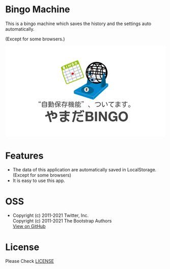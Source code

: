 # Bingo Machine
This is a bingo machine which saves the history and the settings auto automatically.

(Except for some browsers.)

![image](./favicon/ogp.png)
# Features
- The data of this application are automatically saved in LocalStorage. (Except for some browsers)
- It is easy to use this app.
# OSS
- Copyright (c) 2011-2021 Twitter, Inc.
<br>Copyright (c) 2011-2021 The Bootstrap Authors
<br>[View on GitHub](https://github.com/twbs/bootstrap)
# License
Please Check [LICENSE](LICENSE)
